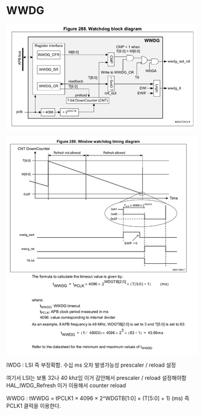 # WWDG

![Untitled](WWDG%207803d6ef940d4d679a9d58e2ecd5cbb9/Untitled.png)

![Untitled](WWDG%207803d6ef940d4d679a9d58e2ecd5cbb9/Untitled%201.png)

IWDG : LSI 즉 부정확함. 수십 ms 오차 발생가능성
prescaler / reload 설정

여기서 LSI는 보통 32나 40 khz임 이거 감안해서 prescaler / reload 설정해야함
HAL_IWDG_Refresh 이거 이용해서 counter reload

WWDG : tWWDG = tPCLK1 × 4096 × 2^WDGTB[1:0] × (T[5:0] + 1) (ms)
즉 PCLK1 클럭을 이용한다.